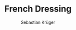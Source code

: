 ---
title: French Dressing
author: Sebastian Krüger
category:
    - Salad
    - Sauce
layout: recipe
ingredients:
    - Cremefine
    - Kräuterlinge
    - Essig
    - Öl
    - Parmesan
    - Senf
---